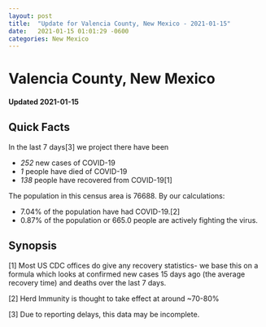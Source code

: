 ```yaml
---
layout: post
title:  "Update for Valencia County, New Mexico - 2021-01-15"
date:   2021-01-15 01:01:29 -0600
categories: New Mexico
---
```


# Valencia County, New Mexico
#### Updated 2021-01-15

## Quick Facts

In the last 7 days[3] we project there have been
- *252* new cases of COVID-19
- *1* people have died of COVID-19
- *138* people have recovered from COVID-19[1]

The population in this census area is 76688. By our calculations:
- 7.04% of the population have had COVID-19.[2]
- 0.87% of the population or 665.0 people are actively fighting the virus.

## Synopsis




[1] Most US CDC offices do give any recovery statistics- we base this on a formula which looks at confirmed new cases
15 days ago (the average recovery time) and deaths over the last 7 days.

[2] Herd Immunity is thought to take effect at around ~70-80%

[3] Due to reporting delays, this data may be incomplete.
 
    